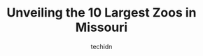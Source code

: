 ---
layout: ampstory
image: https://i0.wp.com/paketmu.com/wp-content/uploads/2023/06/big-joels-safari-petting-zoo-educational-park-0-in-missouri-1686367609.jpeg?resize=640,853
author: techidn
featured: false
description: Explore the diverse Zoo scene in Missouri, home to an incredible selection of 10 establishments catering to every taste. Whether youre in search of iconic favorites or undiscovered treasure
title: Unveiling the 10 Largest Zoos in Missouri
cover:
   title: Unveiling the 10 Largest Zoos in Missouri
   subtitle: RICKPATE
   background: https://paketmu.com/wp-content/uploads/2023/06/big-joels-safari-petting-zoo-educational-park-0-in-missouri-1686367609.jpeg

pages: 
 - layout: thirds
   top: <h1>#1 STL Zoo</h1>
   bottom: "<p>The zoo is free, but the parking is $15.We started our day with a behind the scenes giraffe tour. I posted a tour review under the link for the giraffes.We also watched a</p>"
   background: https://paketmu.com/wp-content/uploads/2023/06/big-joels-safari-petting-zoo-educational-park-1-in-missouri-1686367610.jpeg
   backgroundblur: true
 - layout: thirds
   top: <h1>#2 Kansas City Zoo</h1>
   bottom: "<p>We had an amazing time! Since we went on Sunday, not everything was open, but thats okay!The Staff was all so friendly and informative! That was very appreciated! The </p>"
   background: https://paketmu.com/wp-content/uploads/2023/06/big-joels-safari-petting-zoo-educational-park-2-in-missouri-1686367610.jpeg
   cta:
      link: https://paketmu.com/unveiling-the-10-largest-zoos-in-missouri/
      text: Unveiling the 10 Largest Zoos in Missouri
 - layout: thirds
   top: <h1>#3 Dickerson Park Zoo</h1>
   bottom: "<p>It was a lot of fun, I hadnt been to the zoo in ages and decided to go. They give you a map at the entrance and you can follow your own tour, or you can follow the tour </p>"
   background: https://paketmu.com/wp-content/uploads/2023/06/big-joels-safari-petting-zoo-educational-park-3-in-missouri-1686367611.jpeg
   cta:
      link: https://paketmu.com/unveiling-the-10-largest-zoos-in-missouri/
      text: Unveiling the 10 Largest Zoos in Missouri
 - layout: thirds
   top: <h1>#4 Bransons Wild World</h1>
   bottom: "<p>2020 W 76 Country Blvd #2100, Branson, MO 65616, United States</p>"
   background: https://images.unsplash.com/photo-1488554378835-f7acf46e6c98?ixlib=rb-4.0.3&ixid=MnwxMjA3fDB8MHxwaG90by1wYWdlfHx8fGVufDB8fHx8&auto=format&fit=crop&w=640&h=853&q=80
   cta:
      link: https://paketmu.com/unveiling-the-10-largest-zoos-in-missouri/
      text: Unveiling the 10 Largest Zoos in Missouri
 - layout: thirds
   top: <h1>#5 Wild Animal Safari - Springfield/Strafford, Missouri</h1>
   bottom: "<p>124 Jungle Rd, Strafford, MO 65757, United States</p>"
   background: https://plus.unsplash.com/premium_photo-1664640458616-3c74f8cb4589?ixlib=rb-4.0.3&ixid=MnwxMjA3fDB8MHxwaG90by1wYWdlfHx8fGVufDB8fHx8&auto=format&fit=crop&w=640&h=853&q=80
   cta:
      link: https://paketmu.com/unveiling-the-10-largest-zoos-in-missouri/
      text: Unveiling the 10 Largest Zoos in Missouri
 - layout: thirds
   top: <h1>#6 Bransons Promised Land Zoo</h1>
   bottom: "<p>2751 Shepherd of the Hills Expy, Branson, MO 65616, United States</p>"
   background: https://images.unsplash.com/photo-1531169509526-f8f1fdaa4a67?ixlib=rb-4.0.3&ixid=MnwxMjA3fDB8MHxwaG90by1wYWdlfHx8fGVufDB8fHx8&auto=format&fit=crop&w=640&h=853&q=80
   cta:
      link: https://paketmu.com/unveiling-the-10-largest-zoos-in-missouri/
      text: Unveiling the 10 Largest Zoos in Missouri
 - layout: thirds
   top: <h1>#7 Big Joels Safari Petting Zoo & Educational Park</h1>
   bottom: "<p>13187 State Hwy M, Wright City, MO 63390, United States</p>"
   background: https://images.unsplash.com/photo-1462556791646-c201b8241a94?ixlib=rb-4.0.3&ixid=MnwxMjA3fDB8MHxwaG90by1wYWdlfHx8fGVufDB8fHx8&auto=format&fit=crop&w=640&h=853&q=80
   cta:
      link: https://paketmu.com/unveiling-the-10-largest-zoos-in-missouri/
      text: Unveiling the 10 Largest Zoos in Missouri
 - layout: thirds
   middle: Continue reading...
   background: https://images.unsplash.com/photo-1618005182384-a83a8bd57fbe?ixlib=rb-4.0.3&ixid=MnwxMjA3fDB8MHxwaG90by1wYWdlfHx8fGVufDB8fHx8&auto=format&fit=crop&w=640&h=853&q=80
   cta:
      link: https://paketmu.com/unveiling-the-10-largest-zoos-in-missouri/
      text: Unveiling the 10 Largest Zoos in Missouri
      
---